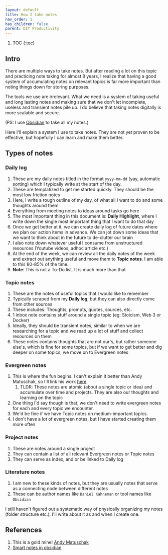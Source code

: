 ```yaml
---
layout: default
title: How I take notes
nav_order: 1
has_children: false
parent: DIY Productivity
---
```


1. TOC
{:toc}

## Intro
There are multiple ways to take notes. But after reading a lot on this topic and practicing note taking for almost 8 years, I realize that having a good system of accumulating notes on relevant topics is far more important than noting things down for storing purposes.

The tools we use are irrelevant. What we need is a system of taking useful and long lasting notes and making sure that we don't let incomplete, useless and transient notes pile up. I do believe that taking notes digitally is more scalable and secure.

(PS: I use [Obsidian](https://obsidian.md/) to take all my notes.)

Here I'll explain a system I use to take notes. They are not yet proven to be effective, but hopefully I can learn and make them better.

## Types of notes

### Daily log
1. These are my daily notes titled in the format `yyyy-mm-dd` (yay, automatic sorting) which I typically write at the start of the day. 
2. These are templatized to get me started quickly. They should be the most low friction notes
3. Here, I write a rough outline of my day, of what all I want to do and some thoughts around them
4. Everything from meeting notes to ideas around tasks go here
5. The most important thing in this document is: **Daily Highlight**, where I write down the single most important thing that I want to do that day
6. Once we get better at it, we can create daily log of future dates where we plan our action items in advance. We can jot down some ideas that we want to think about in the future to de-clutter our brain
7. I also note down whatever useful I consume from unstructured resources (Youtube videos, adhoc article etc.)
8. At the end of the week, we can review all the daily notes of the week and extract out anything useful and move them to **Topic notes**. I am able to this 80-85% of the time.
9. **Note**: This is not a To-Do list. It is much more than that

### Topic notes
1. These are the notes of useful topics that I would like to remember
2. Typically scraped from my **Daily log**, but they can also directly come from other sources
3. These includes: Thoughts, prompts, quotes, sources, etc.
4. 1 inbox note contains stuff around a single topic (eg: Stoicism, Web 3 or Docker)
5. Ideally, they should be transient notes, similar to when we are researching for a topic and we read up a lot of stuff and collect resources on them
6. These notes contains thoughts that are not our's, but rather someone else's, which is fine for some topics, but if we want to get better and dig deeper on some topics, we move on to Evergreen notes

### Evergreen notes
1. This is where the fun begins. I can't explain it better than Andy Matuschak, so I'll link his work [here](https://notes.andymatuschak.org/Evergreen_notes). 
	1. TLDR: These notes are atomic (about a single topic or idea) and accumulate over time and projects. They are also our thoughts and learning on the topic
2. One thing I'd say though is that, we don't need to write evergreen notes for each and every topic we encounter.
3. We'd be fine if we have Topic notes on medium-important topics.
4. I don't have a lot of evergreen notes, but I have started creating them more often

### Project notes
1. These are notes around a single project
2. They can contain a list of all relevant Evergreen notes or Topic notes
3. They can serve as index, and or be linked to Daily log

### Literature notes
1. I am new to these kinds of notes, but they are usually notes that serve as a connecting node between different notes
2. These can be author names like `Daniel Kahneman` or tool names like `Obsidian`

I still haven't figured out a systematic way of physically organizing my notes (folder structure etc.). I'll write about it as and when I create one.

## References
1. This is a gold mine! [Andy Matuschak](https://notes.andymatuschak.org/Taxonomy_of_note_types)
2. [Smart notes in obsidian](https://www.knowledgeworker.blog/p/how-to-take-smart-notes-in-obsidian)